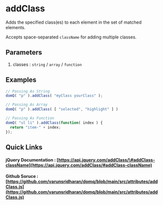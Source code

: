 # addClass

Adds the specified class\(es\) to each element in the set of matched elements.

Accepts space-separated `className` for adding multiple classes.

## Parameters

1. classes : `string` / `array` / `function`

## Examples

```javascript
// Passing As String
domQ( "p" ).addClass( "myClass yourClass" );

// Passing As Array
domQ( "p" ).addClass( [ "selected", "highlight" ] )

// Passing As Function
domQ( "ul li" ).addClass(function( index ) {
  return "item-" + index;
});
```

## Quick Links

#### jQuery Documentation : [https://api.jquery.com/addClass/\#addClass-className](https://api.jquery.com/addClass/#addClass-className)

#### Github Soruce : [https://github.com/varunsridharan/domq/blob/main/src/attributes/addClass.js](https://github.com/varunsridharan/domq/blob/main/src/attributes/addClass.js)

